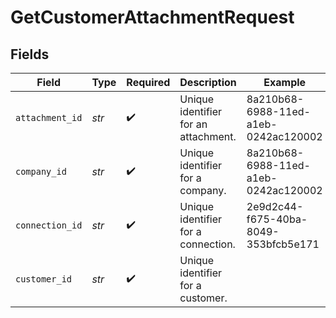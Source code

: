 # GetCustomerAttachmentRequest


## Fields

| Field                                | Type                                 | Required                             | Description                          | Example                              |
| ------------------------------------ | ------------------------------------ | ------------------------------------ | ------------------------------------ | ------------------------------------ |
| `attachment_id`                      | *str*                                | :heavy_check_mark:                   | Unique identifier for an attachment. | 8a210b68-6988-11ed-a1eb-0242ac120002 |
| `company_id`                         | *str*                                | :heavy_check_mark:                   | Unique identifier for a company.     | 8a210b68-6988-11ed-a1eb-0242ac120002 |
| `connection_id`                      | *str*                                | :heavy_check_mark:                   | Unique identifier for a connection.  | 2e9d2c44-f675-40ba-8049-353bfcb5e171 |
| `customer_id`                        | *str*                                | :heavy_check_mark:                   | Unique identifier for a customer.    |                                      |
